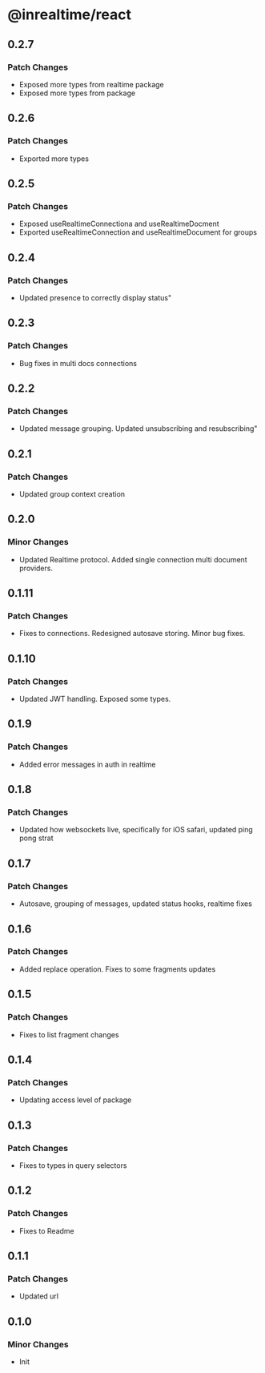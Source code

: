 # @inrealtime/react

## 0.2.7

### Patch Changes

- Exposed more types from realtime package
- Exposed more types from package

## 0.2.6

### Patch Changes

- Exported more types

## 0.2.5

### Patch Changes

- Exposed useRealtimeConnectiona and useRealtimeDocment
- Exported useRealtimeConnection and useRealtimeDocument for groups

## 0.2.4

### Patch Changes

- Updated presence to correctly display status"

## 0.2.3

### Patch Changes

- Bug fixes in multi docs connections

## 0.2.2

### Patch Changes

- Updated message grouping. Updated unsubscribing and resubscribing"

## 0.2.1

### Patch Changes

- Updated group context creation

## 0.2.0

### Minor Changes

- Updated Realtime protocol. Added single connection multi document providers.

## 0.1.11

### Patch Changes

- Fixes to connections. Redesigned autosave storing. Minor bug fixes.

## 0.1.10

### Patch Changes

- Updated JWT handling. Exposed some types.

## 0.1.9

### Patch Changes

- Added error messages in auth in realtime

## 0.1.8

### Patch Changes

- Updated how websockets live, specifically for iOS safari, updated ping pong strat

## 0.1.7

### Patch Changes

- Autosave, grouping of messages, updated status hooks, realtime fixes

## 0.1.6

### Patch Changes

- Added replace operation. Fixes to some fragments updates

## 0.1.5

### Patch Changes

- Fixes to list fragment changes

## 0.1.4

### Patch Changes

- Updating access level of package

## 0.1.3

### Patch Changes

- Fixes to types in query selectors

## 0.1.2

### Patch Changes

- Fixes to Readme

## 0.1.1

### Patch Changes

- Updated url

## 0.1.0

### Minor Changes

- Init
